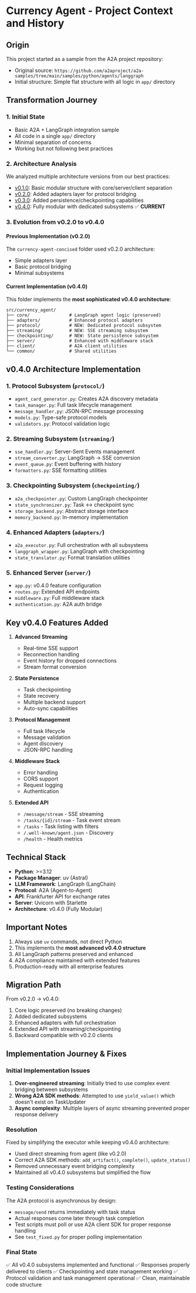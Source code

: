 # Currency Agent - Project Context and History

## Origin

This project started as a sample from the A2A project repository:

- Original source: `https://github.com/a2aproject/a2a-samples/tree/main/samples/python/agents/langgraph`
- Initial structure: Simple flat structure with all logic in `app/` directory

## Transformation Journey

### 1. Initial State

- Basic A2A + LangGraph integration sample
- All code in a single `app/` directory
- Minimal separation of concerns
- Working but not following best practices

### 2. Architecture Analysis

We analyzed multiple architecture versions from our best practices:

- [v0.1.0](../artifacts/practical-a2a-langgraph-agent-project-structure-v0.1.0.md): Basic modular structure with core/server/client separation
- [v0.2.0](../artifacts/practical-a2a-langgraph-agent-project-structure-v0.2.0.md): Added adapters layer for protocol bridging
- [v0.3.0](../artifacts/practical-a2a-langgraph-agent-project-structure-v0.3.0.md): Added persistence/checkpointing capabilities
- [v0.4.0](../artifacts/practical-a2a-langgraph-agent-project-structure-v0.4.0.md): Fully modular with dedicated subsystems ✅ **CURRENT**

### 3. Evolution from v0.2.0 to v0.4.0

#### Previous Implementation (v0.2.0)
The `currency-agent-concised` folder used v0.2.0 architecture:
- Simple adapters layer
- Basic protocol bridging
- Minimal subsystems

#### Current Implementation (v0.4.0)
This folder implements the **most sophisticated v0.4.0 architecture**:

```
src/currency_agent/
├── core/               # LangGraph agent logic (preserved)
├── adapters/           # Enhanced protocol adapters
├── protocol/           # NEW: Dedicated protocol subsystem
├── streaming/          # NEW: SSE streaming subsystem
├── checkpointing/      # NEW: State persistence subsystem
├── server/             # Enhanced with middleware stack
├── client/             # A2A client utilities
└── common/             # Shared utilities
```

## v0.4.0 Architecture Implementation

### 1. **Protocol Subsystem** (`protocol/`)
- `agent_card_generator.py`: Creates A2A discovery metadata
- `task_manager.py`: Full task lifecycle management
- `message_handler.py`: JSON-RPC message processing
- `models.py`: Type-safe protocol models
- `validators.py`: Protocol validation logic

### 2. **Streaming Subsystem** (`streaming/`)
- `sse_handler.py`: Server-Sent Events management
- `stream_converter.py`: LangGraph → SSE conversion
- `event_queue.py`: Event buffering with history
- `formatters.py`: SSE formatting utilities

### 3. **Checkpointing Subsystem** (`checkpointing/`)
- `a2a_checkpointer.py`: Custom LangGraph checkpointer
- `state_synchronizer.py`: Task ↔ checkpoint sync
- `storage_backend.py`: Abstract storage interface
- `memory_backend.py`: In-memory implementation

### 4. **Enhanced Adapters** (`adapters/`)
- `a2a_executor.py`: Full orchestration with all subsystems
- `langgraph_wrapper.py`: LangGraph with checkpointing
- `state_translator.py`: Format translation utilities

### 5. **Enhanced Server** (`server/`)
- `app.py`: v0.4.0 feature configuration
- `routes.py`: Extended API endpoints
- `middleware.py`: Full middleware stack
- `authentication.py`: A2A auth bridge

## Key v0.4.0 Features Added

1. **Advanced Streaming**
   - Real-time SSE support
   - Reconnection handling
   - Event history for dropped connections
   - Stream format conversion

2. **State Persistence**
   - Task checkpointing
   - State recovery
   - Multiple backend support
   - Auto-sync capabilities

3. **Protocol Management**
   - Full task lifecycle
   - Message validation
   - Agent discovery
   - JSON-RPC handling

4. **Middleware Stack**
   - Error handling
   - CORS support
   - Request logging
   - Authentication

5. **Extended API**
   - `/message/stream` - SSE streaming
   - `/tasks/{id}/stream` - Task event stream
   - `/tasks` - Task listing with filters
   - `/.well-known/agent.json` - Discovery
   - `/health` - Health metrics

## Technical Stack

- **Python**: >=3.12
- **Package Manager**: uv (Astral)
- **LLM Framework**: LangGraph (LangChain)
- **Protocol**: A2A (Agent-to-Agent)
- **API**: Frankfurter API for exchange rates
- **Server**: Uvicorn with Starlette
- **Architecture**: v0.4.0 (Fully Modular)

## Important Notes

1. Always use `uv` commands, not direct Python
2. This implements the **most advanced v0.4.0 structure**
3. All LangGraph patterns preserved and enhanced
4. A2A compliance maintained with extended features
5. Production-ready with all enterprise features

## Migration Path

From v0.2.0 → v0.4.0:
1. Core logic preserved (no breaking changes)
2. Added dedicated subsystems
3. Enhanced adapters with full orchestration
4. Extended API with streaming/checkpointing
5. Backward compatible with v0.2.0 clients

## Implementation Journey & Fixes

### Initial Implementation Issues
1. **Over-engineered streaming**: Initially tried to use complex event bridging between subsystems
2. **Wrong A2A SDK methods**: Attempted to use `yield_value()` which doesn't exist on TaskUpdater
3. **Async complexity**: Multiple layers of async streaming prevented proper response delivery

### Resolution
Fixed by simplifying the executor while keeping v0.4.0 architecture:
- Used direct streaming from agent (like v0.2.0)
- Correct A2A SDK methods: `add_artifact()`, `complete()`, `update_status()`
- Removed unnecessary event bridging complexity
- Maintained all v0.4.0 subsystems but simplified the flow

### Testing Considerations
The A2A protocol is asynchronous by design:
- `message/send` returns immediately with task status
- Actual responses come later through task completion
- Test scripts must poll or use A2A client SDK for proper response handling
- See `test_fixed.py` for proper polling implementation

### Final State
✅ All v0.4.0 subsystems implemented and functional
✅ Responses properly delivered to clients
✅ Checkpointing and state management working
✅ Protocol validation and task management operational
✅ Clean, maintainable code structure
